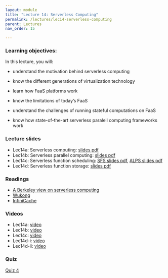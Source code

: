```yaml
---
layout: module
title: "Lecture 14: Serverless Computing"
permalink: /lectures/lec14-serverless-computing
parent: Lectures
nav_order: 15

---
```


### Learning objectives:
In this lecture, you will:

* understand the motivation behind serverless computing
* know the different generations of virtualization technology
* learn how FaaS platforms work
* know the limitations of today’s FaaS

* understand the challenges of running stateful computations on FaaS
* know how state-of-the-art serverless paralell computing frameworks work


### Lecture slides

* Lec14a: Serverless computing: [slides pdf](/cs4740-fall24/assets/docs/lec14a-serverless-computing.pdf)
* Lec14b: Serverless parallel computing: [slides pdf](/cs4740-fall24/assets/docs/lec14b-serverless-parallel-computing.pdf)
* Lec14c: Serverless function scheduling: [SFS slides pdf](/cs4740-fall24/assets/docs/lec14c-serverless-function-scheduling-i.pdf), [ALPS slides pdf](/cs4740-fall24/assets/docs/lec14c-serverless-function-scheduling-ii.pdf)
* Lec14d: Serverless function storage: [slides pdf](/cs4740-fall24/assets/docs/lec14d-serverless-function-storage.pdf)


### Readings

* [A Berkeley view on serverless computing](https://www2.eecs.berkeley.edu/Pubs/TechRpts/2019/EECS-2019-3.pdf)
* [Wukong](https://dl.acm.org/doi/10.1145/3419111.3421286)
* [InfiniCache](https://www.usenix.org/system/files/fast20-wang_ao.pdf)



### Videos

* Lec14a: [video](https://edstem.org/us/courses/65103/discussion/5661329)
* Lec14b: [video](https://edstem.org/us/courses/65103/discussion/5746106)
* Lec14c: [video](https://edstem.org/us/courses/65103/discussion/5746124)
* Lec14d-i: [video](https://edstem.org/us/courses/65103/discussion/5746140)
* Lec14d-ii: [video](#)



### Quiz

<a href="https://forms.gle/DoY9RK4JeSR3SrtN6">Quiz 4</a>
